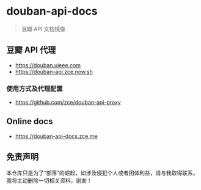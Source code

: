 # douban-api-docs

> 豆瓣 API 文档镜像

## 豆瓣 API 代理

- https://douban.uieee.com
- https://douban-api.zce.now.sh

### 使用方式及代理配置

- https://github.com/zce/douban-api-proxy

## Online docs

- https://douban-api-docs.zce.me

## 免责声明

本仓库只是为了“部落”的崛起，如涉及侵犯个人或者团体利益，请与我取得联系，我将主动删除一切相关资料，谢谢！
